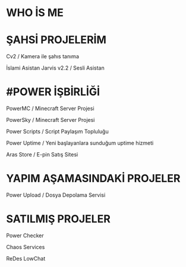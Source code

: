# WHO İS ME

# ŞAHSİ PROJELERİM
Cv2 / Kamera ile şahıs tanıma

İslami Asistan Jarvis v2.2 / Sesli Asistan 

# #POWER İŞBİRLİĞİ

PowerMC / Minecraft Server Projesi

PowerSky / Minecraft Server Projesi

Power Scripts / Script Paylaşım Topluluğu

Power Uptime / Yeni başlayanlara sunduğum uptime hizmeti

Aras Store / E-pin Satış Sitesi

# YAPIM AŞAMASINDAKİ PROJELER

Power Upload / Dosya Depolama Servisi

# SATILMIŞ PROJELER

Power Checker

Chaos Services

ReDes LowChat
